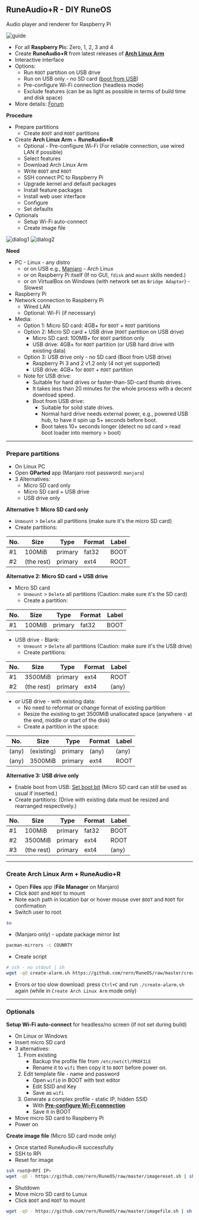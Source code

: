 RuneAudio+R - DIY RuneOS
---
Audio player and renderer for Raspberry Pi

![guide](https://github.com/rern/_assets/raw/master/guide/guide.gif)

- For all **Raspberry Pi**s: Zero, 1, 2, 3 and 4
- Create **RuneAudio+R** from latest releases of [**Arch Linux Arm**](https://archlinuxarm.org/about/downloads)
- Interactive interface
- Options:
	- Run `ROOT` partition on USB drive
	- Run on USB only - no SD card ([boot from USB](https://www.raspberrypi.org/documentation/hardware/raspberrypi/bootmodes/msd.md))
	- Pre-configure Wi-Fi connection (headless mode)
	- Exclude features (can be as light as possible in terms of build time and disk space)
- More details: [Forum](https://www.runeaudio.com/forum/runeaudio-r-e3-t7014.html)

**Procedure**
- Prepare partitions
	- Create `BOOT` and `ROOT` partitions
- Create **Arch Linux Arm** + **RuneAudio+R**
	- Optional - Pre-configure Wi-Fi (For reliable connection, use wired LAN if possible)
	- Select features
	- Download Arch Linux Arm
	- Write `BOOT` and `ROOT`
	- SSH connect PC to Raspberry Pi
	- Upgrade kernel and default packages
	- Install feature packages
	- Install web user interface
	- Configure
	- Set defaults
- Optionals
	- Setup Wi-Fi auto-connect
	- Create image file

![dialog1](https://github.com/rern/_assets/raw/master/RuneOS/select-hw.jpg)
![dialog2](https://github.com/rern/_assets/raw/master/RuneOS/select-features.jpg)  

**Need**
- PC - Linux - any distro
	- or on USB e.g., [Manjaro](https://itsfoss.com/create-live-usb-manjaro-linux/) - Arch Linux
	- or on Raspberry Pi itself (If no GUI, `fdisk` and `mount` skills needed.)
	- or on VirtualBox on Windows (with network set as `Bridge Adapter`) - Slowest
- Raspberry Pi
- Network connection to Raspberry Pi 
	- Wired LAN
	- Optional: Wi-Fi (if necessary)
- Media:
	- Option 1: Micro SD card: 4GB+ for `BOOT` + `ROOT` partitions
	- Option 2: Micro SD card + USB drive (`ROOT` partition on USB drive)
		- Micro SD card: 100MB+ for `BOOT` partition only
		- USB drive: 4GB+ for `ROOT` partition (or USB hard drive with existing data)
	- Option 3: USB drive only - no SD card (Boot from USB drive)
		- Raspberry Pi 3 and 2 v1.2 only (4 not yet supported)
		- USB drive: 4GB+ for `BOOT` + `ROOT` partition
	- Note for USB drive:
		- Suitable for hard drives or faster-than-SD-card thumb drives.
		- It takes less than 20 minutes for the whole process with a decent download speed.
		- Boot from USB drive:
			- Suitable for solid state drives.
			- Normal hard drive needs external power, e.g., powered USB hub, to have it spin up 5+ seconds before boot.
			- Boot takes 10+ seconds longer (detect no sd card > read boot loader into memory > boot)
---

### Prepare partitions
- On Linux PC
- Open **GParted** app (Manjaro root password: `manjaro`)
- 3 Alternatives:
	- Micro SD card only
	- Micro SD card + USB drive
	- USB drive only

**Alternative 1: Micro SD card only**
- `Unmount` > `Delete` all partitions (make sure it's the micro SD card)
- Create partitions:

| No. | Size        | Type    | Format | Label |
|-----|-------------|---------|--------|-------|
| #1  | 100MiB      | primary | fat32  | BOOT  |
| #2  | (the rest)  | primary | ext4   | ROOT  |
	
**Alternative 2: Micro SD card + USB drive**
- Micro SD card
	- `Unmount` > `Delete` all partitions (Caution: make sure it's the SD card)
	- Create a partition:

| No. | Size        | Type    | Format | Label |
|-----|-------------|---------|--------|-------|
| #1  | 100MiB      | primary | fat32  | BOOT  |

- USB drive - Blank:
	- `Unmount` > `Delete` all partitions (Caution: make sure it's the USB drive)
	- Create partitions:
	
| No. | Size        | Type    | Format | Label |
|-----|-------------|---------|--------|-------|
| #1  | 3500MiB     | primary | ext4   | ROOT  |
| #2  | (the rest)  | primary | ext4   | (any) |
	
- or USB drive - with existing data:
	- No need to reformat or change format of existing partition
	- Resize the existing to get 3500MiB unallocated space (anywhere - at the end, middle or start of the disk)
	- Create a partition in the space:
		
| No.   | Size        | Type    | Format | Label |
|-------|-------------|---------|--------|-------|
| (any) | (existing)  | primary | (any)  | (any) |
| (any) | 3500MiB     | primary | ext4   | ROOT  |
			
**Alternative 3: USB drive only**

- Enable boot from USB: [Set boot bit](https://www.raspberrypi.org/documentation/hardware/raspberrypi/bootmodes/msd.md) (Micro SD card can still be used as usual if inserted.)
- Create partitions: (Drive with existing data must be resized and rearranged respectively.)

| No. | Size        | Type    | Format | Label |
|-----|-------------|---------|--------|-------|
| #1  | 100MiB      | primary | fat32  | BOOT  |
| #2  | 3500MiB     | primary | ext4   | ROOT  |
| #3  | (the rest)  | primary | ext4   | (any) |

---
	
### Create Arch Linux Arm + RuneAudio+R
- Open **Files** app (**File Manager** on Manjaro)
- Click `BOOT` and `ROOT` to mount
- Note each path in location bar or hover mouse over `BOOT` and `ROOT` for confirmation
- Switch user to root
```sh
su
```
- (Manjaro only) - update package mirror list
```sh
pacman-mirrors -c COUNRTY
```
- Create script
```sh
# ssh - no stdout | sh
wget -qO create-alarm.sh https://github.com/rern/RuneOS/raw/master/create-alarm.sh; chmod +x create-alarm.sh; ./create-alarm.sh
```
- Errors or too slow download: press `Ctrl+C` and run `./create-alarm.sh` again (while in `Create Arch Linux Arm` mode only)

---

### Optionals
**Setup Wi-Fi auto-connect** for headless/no screen (if not set during build)
- On Linux or Windows
- Insert micro SD card
- 3 alternatives:
	1. From existing
		- Backup the profile file from `/etc/netctl/PROFILE`
		- Rename it to `wifi` then copy it to `BOOT` before power on.
	2. Edit template file - name and password
		- Open `wifi0` in BOOT with text editor
		- Edit SSID and Key
		- Save as `wifi`
	3. Generate a complex profile - static IP, hidden SSID
		- With [**Pre-configure Wi-Fi connection**](https://rern.github.io/WiFi_profile/)
		- Save it in BOOT
- Move micro SD card to Raspberry Pi
- Power on
	
**Create image file** (Micro SD card mode only)

- Once started RuneAudio+R successfully
- SSH to RPi
- Reset for image
```sh
ssh root@<RPI IP>
wget -qO - https://github.com/rern/RuneOS/raw/master/imagereset.sh | sh
```
- Shutdown
- Move micro SD card to Lunux
- Click `BOOT` and `ROOT` to mount
```sh
wget -qO - https://github.com/rern/RuneOS/raw/master/imagefile.sh | sh
```
